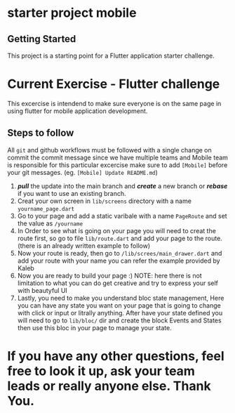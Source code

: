 # starter project mobile

## Getting Started

This project is a starting point for a Flutter application starter challenge.

# Current Exercise - Flutter challenge

This excercise is intendend to make sure everyone is on the same page in using
flutter for mobile application development.

## Steps to follow

All `git` and github workflows must be followed with a single change on commit the commit message
since we have multiple teams and Mobile team is responsible for this particular excercise make sure
to add `[Mobile]` before your git messages. (eg. `[Mobile] Update README.md`)

1. **_pull_** the update into the main branch and **_create_** a new branch or **_rebase_** if you want to use
   an existing branch.
2. Creat your own screen in `lib/screens` directory with a name `yourname_page.dart`
3. Go to your page and add a static varibale with a name `PageRoute` and set the value as `/yourname`
4. In Order to see what is going on your page you will need to creat the route first, so go to file
   `lib/route.dart` and add your page to the route. (there is an already written example to follow)
5. Now your route is ready, then go to `/lib/screes/main_drawer.dart` and add your route with your name
   you can refer the example provided by Kaleb
6. Now you are ready to build your page :) NOTE: here there is not limitation to what you can do
   get creative and try to express your self with beautyful UI
7. Lastly, you need to make you understand bloc state management, Here you can have any state you want on your page
   that is going to change with click or input or litrally anything. After have your state defined you will need to go to
   `lib/bloc/` dir and create the block Events and States then use this bloc in your page to manage your state.

# If you have any other questions, feel free to look it up, ask your team leads or really anyone else. Thank You.
